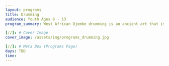 ```yaml
---
layout: programs
title: Drumming
audience: Youth Ages 8 - 13
program_summary: West African Djembe drumming is an ancient art that is fun! The youth learn easy drumming patterns, phrases and rhythmic sounds, while also learning about their culture and history.

[//]: # Cover Image
cover_image: /assets/img/programs_drumming.jpg

[//]: # Meta Box (Programs Page)
days: TBD
time:
---
```

